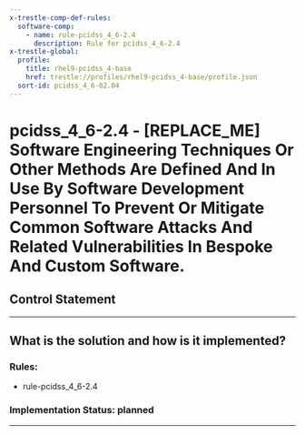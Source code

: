 ```yaml
---
x-trestle-comp-def-rules:
  software-comp:
    - name: rule-pcidss_4_6-2.4
      description: Rule for pcidss_4_6-2.4
x-trestle-global:
  profile:
    title: rhel9-pcidss_4-base
    href: trestle://profiles/rhel9-pcidss_4-base/profile.json
  sort-id: pcidss_4_6-02.04
---
```


# pcidss_4_6-2.4 - \[REPLACE_ME\] Software Engineering Techniques Or Other Methods Are Defined And In Use By Software Development Personnel To Prevent Or Mitigate Common Software Attacks And Related Vulnerabilities In Bespoke And Custom Software.

## Control Statement

______________________________________________________________________

## What is the solution and how is it implemented?

<!-- For implementation status enter one of: implemented, partial, planned, alternative, not-applicable -->

<!-- Note that the list of rules under ### Rules: is read-only and changes will not be captured after assembly to JSON -->

<!-- Add control implementation description here for control: pcidss_4_6-2.4 -->

### Rules:

  - rule-pcidss_4_6-2.4

### Implementation Status: planned

______________________________________________________________________
